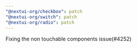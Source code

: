 ```yaml
---
"@nextui-org/checkbox": patch
"@nextui-org/switch": patch
"@nextui-org/radio": patch
---
```


Fixing the non touchable components issue(#4252)
